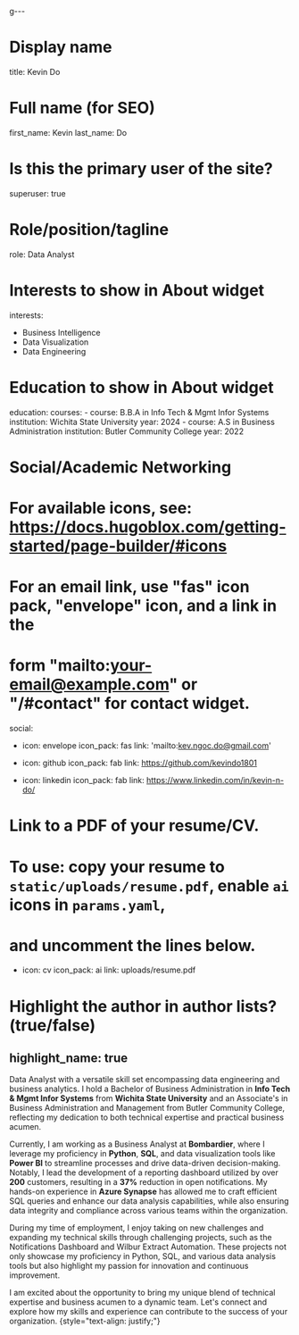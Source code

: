 g---
# Display name
title: Kevin Do

# Full name (for SEO)
first_name: Kevin
last_name: Do


# Is this the primary user of the site?
superuser: true

# Role/position/tagline
role: Data Analyst

# Interests to show in About widget
interests:
  - Business Intelligence
  - Data Visualization
  - Data Engineering

# Education to show in About widget
education:
  courses:
    - course: B.B.A in Info Tech & Mgmt Infor Systems
      institution: Wichita State University
      year: 2024
    - course: A.S in Business Administration
      institution: Butler Community College
      year: 2022

      

# Social/Academic Networking
# For available icons, see: https://docs.hugoblox.com/getting-started/page-builder/#icons
#   For an email link, use "fas" icon pack, "envelope" icon, and a link in the
#   form "mailto:your-email@example.com" or "/#contact" for contact widget.
social:
  - icon: envelope
    icon_pack: fas
    link: 'mailto:kev.ngoc.do@gmail.com'

  - icon: github
    icon_pack: fab
    link: https://github.com/kevindo1801
  - icon: linkedin
    icon_pack: fab
    link: https://www.linkedin.com/in/kevin-n-do/
  # Link to a PDF of your resume/CV.
  # To use: copy your resume to `static/uploads/resume.pdf`, enable `ai` icons in `params.yaml`,
  # and uncomment the lines below.
  - icon: cv
    icon_pack: ai
    link: uploads/resume.pdf

# Highlight the author in author lists? (true/false)
highlight_name: true
---

Data Analyst with a versatile skill set encompassing data engineering and business analytics. I hold a Bachelor of Business Administration in **Info Tech & Mgmt Infor Systems** from **Wichita State University** and an Associate's in Business Administration and Management from Butler Community College, reflecting my dedication to both technical expertise and practical business acumen. 

Currently, I am working as a Business Analyst at **Bombardier**, where I leverage my proficiency in **Python**, **SQL**, and data visualization tools like **Power BI** to streamline processes and drive data-driven decision-making. Notably, I lead the development of a reporting dashboard utilized by over **200** customers, resulting in a **37%** reduction in open notifications. My hands-on experience in **Azure Synapse** has allowed me to craft efficient SQL queries and enhance our data analysis capabilities, while also ensuring data integrity and compliance across various teams within the organization.

During my time of employment, I enjoy taking on new challenges and expanding my technical skills through challenging projects, such as the Notifications Dashboard and Wilbur Extract Automation. These projects not only showcase my proficiency in Python, SQL, and various data analysis tools but also highlight my passion for innovation and continuous improvement.

I am excited about the opportunity to bring my unique blend of technical expertise and business acumen to a dynamic team. Let's connect and explore how my skills and experience can contribute to the success of your organization.
{style="text-align: justify;"}
